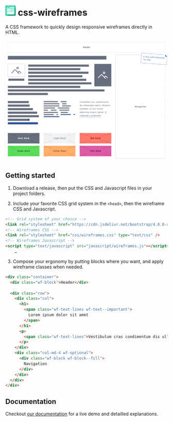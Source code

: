 # ![CSS Wireframes Logo](images/css-wireframes-logo-32.png) css-wireframes

A CSS framework to quickly design responsive wireframes directly in HTML.

![CSS Wireframes Screenshot](images/css-wireframes-screenshot.jpg)

## Getting started

1. Download a release, then put the CSS and Javascript files in your project folders.

2. Include your favorite CSS grid system in the `<head>`, then the wireframe CSS and Javascript.

``` html
<!-- Grid system of your choice -->
<link rel="stylesheet" href="https://cdn.jsdelivr.net/bootstrap/4.0.0-alpha.6/css/bootstrap-grid.min.css" type="text/css" />
<!-- Wireframes CSS -->
<link rel="stylesheet" href="css/wireframes.css" type="text/css" />
<!-- Wireframes Javascript -->
<script type="text/javascript" src="javascript/wireframes.js"></script>
    …
```

3. Compose your ergonomy by putting blocks where you want, and apply wireframe classes when needed.

``` html
<div class="container">
  <div class="wf-block">Header</div>

  <div class="row">
    <div class="col">
      <h1>
        <span class="wf-text-lines wf-text--important">
          Lorem ipsum dolor sit amet
        </span>
      </h1>
      <p>
        <span class="wf-text-lines">Vestibulum cras condimentum dis ullamcorper mattis dictumst interdum a commodo a parturient.</span>
      </p>
    </div>
    <div class="col-md-4 wf-optional">
      <div class="wf-block wf-block--fill">
        Navigation
      </div>
    </div>
  </div>
</div>
```

## Documentation

Checkout [our documentation](http://wireframes.ldd.fr/examples/) for a live demo and detailled explanations.
